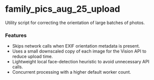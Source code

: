 # family_pics_aug_25_upload

Utility script for correcting the orientation of large batches of photos.

### Features

- Skips network calls when EXIF orientation metadata is present.
- Uses a small downscaled copy of each image for the Vision API to reduce upload time.
- Lightweight local face-detection heuristic to avoid unnecessary API calls.
- Concurrent processing with a higher default worker count.
